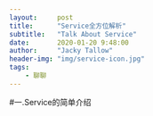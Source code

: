 ```yaml
---
layout:     post
title:      "Service全方位解析"
subtitle:   "Talk About Service"
date:       2020-01-20 9:48:00
author:     "Jacky Tallow"
header-img: "img/service-icon.jpg"
tags:
    - 聊聊
---
```


#一.Service的简单介绍

